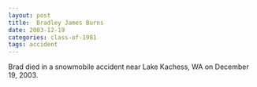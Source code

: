 ```yaml
---
layout: post
title:  Bradley James Burns
date: 2003-12-19
categories: class-of-1981
tags: accident
---
```

Brad died in a snowmobile accident near Lake Kachess, WA on December 19, 2003. 

